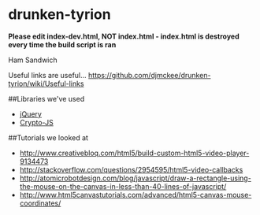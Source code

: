 # drunken-tyrion

**Please edit index-dev.html, NOT index.html - index.html is destroyed every time the build script is ran**

Ham Sandwich

Useful links are useful... https://github.com/djmckee/drunken-tyrion/wiki/Useful-links

##Libraries we've used
* [jQuery](https://code.google.com/p/crypto-js/)
* [Crypto-JS](https://code.google.com/p/crypto-js/)

##Tutorials we looked at
* http://www.creativebloq.com/html5/build-custom-html5-video-player-9134473
* http://stackoverflow.com/questions/2954595/html5-video-callbacks
* http://atomicrobotdesign.com/blog/javascript/draw-a-rectangle-using-the-mouse-on-the-canvas-in-less-than-40-lines-of-javascript/
* http://www.html5canvastutorials.com/advanced/html5-canvas-mouse-coordinates/
